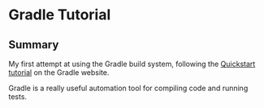 # Gradle Tutorial

## Summary

My first attempt at using the Gradle build system, following the [Quickstart tutorial](https://gradle.org/docs/current/userguide/tutorial_java_projects.html) on the Gradle website.

Gradle is a really useful automation tool for compiling code and running tests.
